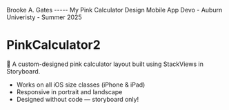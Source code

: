 Brooke A. Gates ----- My Pink Calculator Design 
Mobile App Devo - Auburn Univeristy - Summer 2025
# PinkCalculator2

🎀 A custom-designed pink calculator layout built using StackViews in Storyboard.

- Works on all iOS size classes (iPhone & iPad)
- Responsive in portrait and landscape
- Designed without code — storyboard only!
